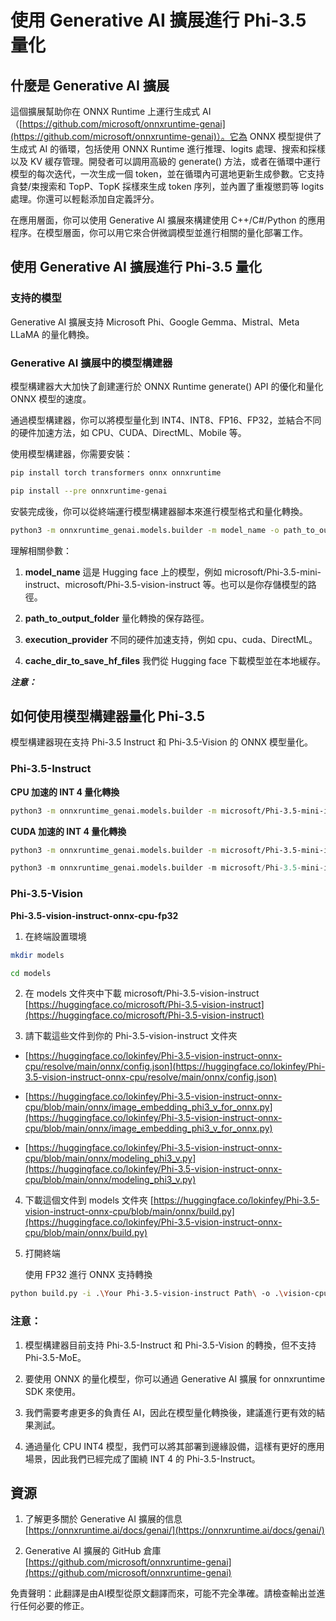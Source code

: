 # **使用 Generative AI 擴展進行 Phi-3.5 量化**

## **什麼是 Generative AI 擴展**

這個擴展幫助你在 ONNX Runtime 上運行生成式 AI（[https://github.com/microsoft/onnxruntime-genai](https://github.com/microsoft/onnxruntime-genai)）。它為 ONNX 模型提供了生成式 AI 的循環，包括使用 ONNX Runtime 進行推理、logits 處理、搜索和採樣以及 KV 緩存管理。開發者可以調用高級的 generate() 方法，或者在循環中運行模型的每次迭代，一次生成一個 token，並在循環內可選地更新生成參數。它支持貪婪/束搜索和 TopP、TopK 採樣來生成 token 序列，並內置了重複懲罰等 logits 處理。你還可以輕鬆添加自定義評分。

在應用層面，你可以使用 Generative AI 擴展來構建使用 C++/C#/Python 的應用程序。在模型層面，你可以用它來合併微調模型並進行相關的量化部署工作。

## **使用 Generative AI 擴展進行 Phi-3.5 量化**

### **支持的模型**

Generative AI 擴展支持 Microsoft Phi、Google Gemma、Mistral、Meta LLaMA 的量化轉換。

### **Generative AI 擴展中的模型構建器**

模型構建器大大加快了創建運行於 ONNX Runtime generate() API 的優化和量化 ONNX 模型的速度。

通過模型構建器，你可以將模型量化到 INT4、INT8、FP16、FP32，並結合不同的硬件加速方法，如 CPU、CUDA、DirectML、Mobile 等。

使用模型構建器，你需要安裝：

```bash
pip install torch transformers onnx onnxruntime

pip install --pre onnxruntime-genai
```

安裝完成後，你可以從終端運行模型構建器腳本來進行模型格式和量化轉換。

```bash
python3 -m onnxruntime_genai.models.builder -m model_name -o path_to_output_folder -p precision -e execution_provider -c cache_dir_to_save_hf_files
```

理解相關參數：

1. **model_name** 這是 Hugging face 上的模型，例如 microsoft/Phi-3.5-mini-instruct、microsoft/Phi-3.5-vision-instruct 等。也可以是你存儲模型的路徑。

2. **path_to_output_folder** 量化轉換的保存路徑。

3. **execution_provider** 不同的硬件加速支持，例如 cpu、cuda、DirectML。

4. **cache_dir_to_save_hf_files** 我們從 Hugging face 下載模型並在本地緩存。

***注意：***

## **如何使用模型構建器量化 Phi-3.5**

模型構建器現在支持 Phi-3.5 Instruct 和 Phi-3.5-Vision 的 ONNX 模型量化。

### **Phi-3.5-Instruct**

**CPU 加速的 INT 4 量化轉換**

```bash
python3 -m onnxruntime_genai.models.builder -m microsoft/Phi-3.5-mini-instruct -o ./onnx-cpu -p int4 -e cpu -c ./Phi-3.5-mini-instruct
```

**CUDA 加速的 INT 4 量化轉換**

```bash
python3 -m onnxruntime_genai.models.builder -m microsoft/Phi-3.5-mini-instruct -o ./onnx-cpu -p int4 -e cuda -c ./Phi-3.5-mini-instruct
```

```python
python3 -m onnxruntime_genai.models.builder -m microsoft/Phi-3.5-mini-instruct -o ./onnx-cpu -p int4 -e cuda -c ./Phi-3.5-mini-instruct
```

### **Phi-3.5-Vision**

**Phi-3.5-vision-instruct-onnx-cpu-fp32**

1. 在終端設置環境

```bash
mkdir models

cd models
```

2. 在 models 文件夾中下載 microsoft/Phi-3.5-vision-instruct
[https://huggingface.co/microsoft/Phi-3.5-vision-instruct](https://huggingface.co/microsoft/Phi-3.5-vision-instruct)

3. 請下載這些文件到你的 Phi-3.5-vision-instruct 文件夾

- [https://huggingface.co/lokinfey/Phi-3.5-vision-instruct-onnx-cpu/resolve/main/onnx/config.json](https://huggingface.co/lokinfey/Phi-3.5-vision-instruct-onnx-cpu/resolve/main/onnx/config.json)

- [https://huggingface.co/lokinfey/Phi-3.5-vision-instruct-onnx-cpu/blob/main/onnx/image_embedding_phi3_v_for_onnx.py](https://huggingface.co/lokinfey/Phi-3.5-vision-instruct-onnx-cpu/blob/main/onnx/image_embedding_phi3_v_for_onnx.py)

- [https://huggingface.co/lokinfey/Phi-3.5-vision-instruct-onnx-cpu/blob/main/onnx/modeling_phi3_v.py](https://huggingface.co/lokinfey/Phi-3.5-vision-instruct-onnx-cpu/blob/main/onnx/modeling_phi3_v.py)

4. 下載這個文件到 models 文件夾
[https://huggingface.co/lokinfey/Phi-3.5-vision-instruct-onnx-cpu/blob/main/onnx/build.py](https://huggingface.co/lokinfey/Phi-3.5-vision-instruct-onnx-cpu/blob/main/onnx/build.py)

5. 打開終端

    使用 FP32 進行 ONNX 支持轉換

```bash
python build.py -i .\Your Phi-3.5-vision-instruct Path\ -o .\vision-cpu-fp32 -p f32 -e cpu
```

### **注意：**

1. 模型構建器目前支持 Phi-3.5-Instruct 和 Phi-3.5-Vision 的轉換，但不支持 Phi-3.5-MoE。

2. 要使用 ONNX 的量化模型，你可以通過 Generative AI 擴展 for onnxruntime SDK 來使用。

3. 我們需要考慮更多的負責任 AI，因此在模型量化轉換後，建議進行更有效的結果測試。

4. 通過量化 CPU INT4 模型，我們可以將其部署到邊緣設備，這樣有更好的應用場景，因此我們已經完成了圍繞 INT 4 的 Phi-3.5-Instruct。

## **資源**

1. 了解更多關於 Generative AI 擴展的信息 [https://onnxruntime.ai/docs/genai/](https://onnxruntime.ai/docs/genai/)

2. Generative AI 擴展的 GitHub 倉庫 [https://github.com/microsoft/onnxruntime-genai](https://github.com/microsoft/onnxruntime-genai)

免責聲明：此翻譯是由AI模型從原文翻譯而來，可能不完全準確。請檢查輸出並進行任何必要的修正。